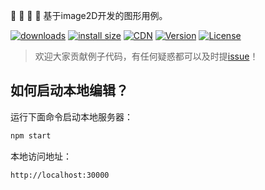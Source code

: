 🍎 🍪 🍦 🍓  基于image2D开发的图形用例。

[![downloads](https://img.shields.io/npm/dm/image2d.svg)](https://yelloxing.github.io/npm-downloads?interval=7&packages=image2d)
[![install size](https://packagephobia.now.sh/badge?p=image2d)](https://packagephobia.now.sh/result?p=image2d)
[![CDN](https://data.jsdelivr.com/v1/package/npm/image2d/badge)](https://www.jsdelivr.com/package/npm/image2d)
[![Version](https://img.shields.io/npm/v/image2d.svg)](https://www.npmjs.com/package/image2d)
[![License](https://img.shields.io/npm/l/image2d.svg)](https://github.com/yelloxing/image2D/blob/master/LICENSE)

> 欢迎大家贡献例子代码，有任何疑惑都可以及时提[issue](https://github.com/yelloxing/image2D/issues)！

如何启动本地编辑？
--------------------------------------
运行下面命令启动本地服务器：

```bash
npm start
```

本地访问地址：

```
http://localhost:30000
```

